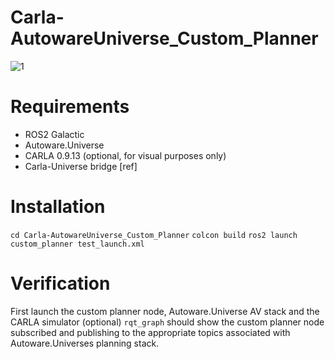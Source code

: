 # Carla-AutowareUniverse_Custom_Planner
![1](https://user-images.githubusercontent.com/111143533/213495290-c44d633a-0720-4303-979c-f593ce66a12d.png)

# Requirements
* ROS2 Galactic
* Autoware.Universe
* CARLA 0.9.13 (optional, for visual purposes only)
* Carla-Universe bridge [ref]
# Installation
```cd Carla-AutowareUniverse_Custom_Planner```
```colcon build```
```ros2 launch custom_planner test_launch.xml```
# Verification
First launch the custom planner node, Autoware.Universe AV stack and the CARLA simulator (optional)
```rqt_graph``` should show the custom planner node subscribed and publishing to the appropriate topics associated with Autoware.Universes planning stack.
